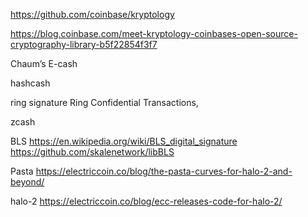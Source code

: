 
https://github.com/coinbase/kryptology

https://blog.coinbase.com/meet-kryptology-coinbases-open-source-cryptography-library-b5f22854f3f7

Chaum’s E-cash

hashcash

ring signature Ring Confidential Transactions,

zcash

BLS
https://en.wikipedia.org/wiki/BLS_digital_signature
https://github.com/skalenetwork/libBLS

Pasta
https://electriccoin.co/blog/the-pasta-curves-for-halo-2-and-beyond/

halo-2
https://electriccoin.co/blog/ecc-releases-code-for-halo-2/
